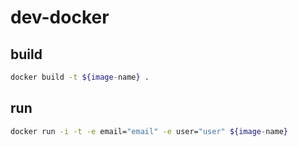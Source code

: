 # dev-docker

## build
```bash
docker build -t ${image-name} .
```

## run
```bash
docker run -i -t -e email="email" -e user="user" ${image-name} 
```
